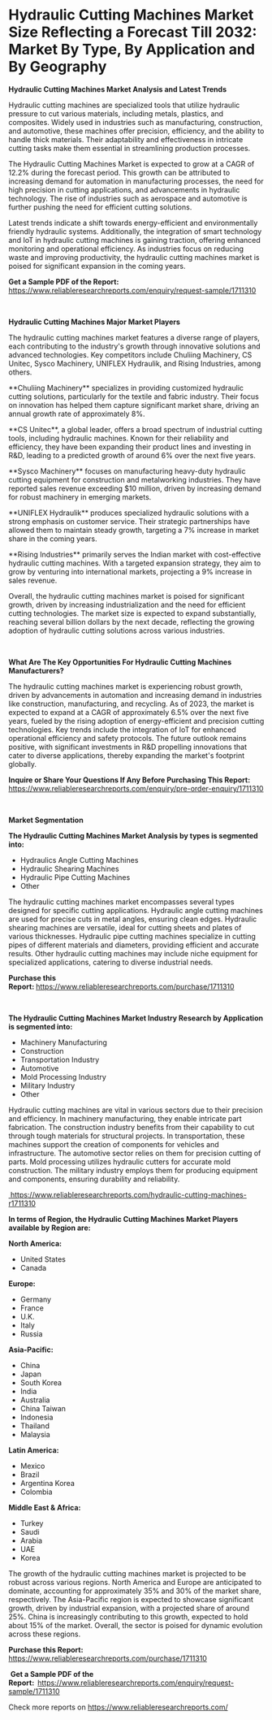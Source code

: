 <p><h1>Hydraulic Cutting Machines Market Size Reflecting a Forecast Till 2032: Market By Type, By Application and By Geography</h1></p><p><strong>Hydraulic Cutting Machines Market Analysis and Latest Trends</strong></p>
<p><p>Hydraulic cutting machines are specialized tools that utilize hydraulic pressure to cut various materials, including metals, plastics, and composites. Widely used in industries such as manufacturing, construction, and automotive, these machines offer precision, efficiency, and the ability to handle thick materials. Their adaptability and effectiveness in intricate cutting tasks make them essential in streamlining production processes.</p><p>The Hydraulic Cutting Machines Market is expected to grow at a CAGR of 12.2% during the forecast period. This growth can be attributed to increasing demand for automation in manufacturing processes, the need for high precision in cutting applications, and advancements in hydraulic technology. The rise of industries such as aerospace and automotive is further pushing the need for efficient cutting solutions. </p><p>Latest trends indicate a shift towards energy-efficient and environmentally friendly hydraulic systems. Additionally, the integration of smart technology and IoT in hydraulic cutting machines is gaining traction, offering enhanced monitoring and operational efficiency. As industries focus on reducing waste and improving productivity, the hydraulic cutting machines market is poised for significant expansion in the coming years.</p></p>
<p><strong>Get a Sample PDF of the Report:&nbsp;</strong> <a href="https://www.reliableresearchreports.com/enquiry/request-sample/1711310?utm_campaign=3090&utm_medium=2&utm_source=Github&utm_content=ia&utm_term=09042025&utm_id=hydraulic-cutting-machines">https://www.reliableresearchreports.com/enquiry/request-sample/1711310</a></p>
<p>&nbsp;</p>
<p><strong>Hydraulic Cutting Machines Major Market Players</strong></p>
<p><p>The hydraulic cutting machines market features a diverse range of players, each contributing to the industry's growth through innovative solutions and advanced technologies. Key competitors include Chuliing Machinery, CS Unitec, Sysco Machinery, UNIFLEX Hydraulik, and Rising Industries, among others.</p><p>**Chuliing Machinery** specializes in providing customized hydraulic cutting solutions, particularly for the textile and fabric industry. Their focus on innovation has helped them capture significant market share, driving an annual growth rate of approximately 8%.</p><p>**CS Unitec**, a global leader, offers a broad spectrum of industrial cutting tools, including hydraulic machines. Known for their reliability and efficiency, they have been expanding their product lines and investing in R&D, leading to a predicted growth of around 6% over the next five years.</p><p>**Sysco Machinery** focuses on manufacturing heavy-duty hydraulic cutting equipment for construction and metalworking industries. They have reported sales revenue exceeding $10 million, driven by increasing demand for robust machinery in emerging markets.</p><p>**UNIFLEX Hydraulik** produces specialized hydraulic solutions with a strong emphasis on customer service. Their strategic partnerships have allowed them to maintain steady growth, targeting a 7% increase in market share in the coming years.</p><p>**Rising Industries** primarily serves the Indian market with cost-effective hydraulic cutting machines. With a targeted expansion strategy, they aim to grow by venturing into international markets, projecting a 9% increase in sales revenue.</p><p>Overall, the hydraulic cutting machines market is poised for significant growth, driven by increasing industrialization and the need for efficient cutting technologies. The market size is expected to expand substantially, reaching several billion dollars by the next decade, reflecting the growing adoption of hydraulic cutting solutions across various industries.</p></p>
<p>&nbsp;</p>
<p><strong>What Are The Key Opportunities For Hydraulic Cutting Machines Manufacturers?</strong></p>
<p><p>The hydraulic cutting machines market is experiencing robust growth, driven by advancements in automation and increasing demand in industries like construction, manufacturing, and recycling. As of 2023, the market is expected to expand at a CAGR of approximately 6.5% over the next five years, fueled by the rising adoption of energy-efficient and precision cutting technologies. Key trends include the integration of IoT for enhanced operational efficiency and safety protocols. The future outlook remains positive, with significant investments in R&D propelling innovations that cater to diverse applications, thereby expanding the market's footprint globally.</p></p>
<p><strong>Inquire or Share Your Questions If Any Before Purchasing This Report:</strong> <a href="https://www.reliableresearchreports.com/enquiry/pre-order-enquiry/1711310?utm_campaign=3090&utm_medium=2&utm_source=Github&utm_content=ia&utm_term=09042025&utm_id=hydraulic-cutting-machines">https://www.reliableresearchreports.com/enquiry/pre-order-enquiry/1711310</a></p>
<p>&nbsp;</p>
<p><strong>Market Segmentation</strong></p>
<p><strong>The Hydraulic Cutting Machines Market Analysis by types is segmented into:</strong></p>
<p><ul><li>Hydraulics Angle Cutting Machines</li><li>Hydraulic Shearing Machines</li><li>Hydraulic Pipe Cutting Machines</li><li>Other</li></ul></p>
<p><p>The hydraulic cutting machines market encompasses several types designed for specific cutting applications. Hydraulic angle cutting machines are used for precise cuts in metal angles, ensuring clean edges. Hydraulic shearing machines are versatile, ideal for cutting sheets and plates of various thicknesses. Hydraulic pipe cutting machines specialize in cutting pipes of different materials and diameters, providing efficient and accurate results. Other hydraulic cutting machines may include niche equipment for specialized applications, catering to diverse industrial needs.</p></p>
<p><strong>Purchase this Report:&nbsp;</strong><a href="https://www.reliableresearchreports.com/purchase/1711310?utm_campaign=3090&utm_medium=2&utm_source=Github&utm_content=ia&utm_term=09042025&utm_id=hydraulic-cutting-machines">https://www.reliableresearchreports.com/purchase/1711310</a></p>
<p>&nbsp;</p>
<p><strong>The Hydraulic Cutting Machines Market Industry Research by Application is segmented into:</strong></p>
<p><ul><li>Machinery Manufacturing</li><li>Construction</li><li>Transportation Industry</li><li>Automotive</li><li>Mold Processing Industry</li><li>Military Industry</li><li>Other</li></ul></p>
<p><p>Hydraulic cutting machines are vital in various sectors due to their precision and efficiency. In machinery manufacturing, they enable intricate part fabrication. The construction industry benefits from their capability to cut through tough materials for structural projects. In transportation, these machines support the creation of components for vehicles and infrastructure. The automotive sector relies on them for precision cutting of parts. Mold processing utilizes hydraulic cutters for accurate mold construction. The military industry employs them for producing equipment and components, ensuring durability and reliability.</p></p>
<p><a href="https://www.reliableresearchreports.com/hydraulic-cutting-machines-r1711310?utm_campaign=3090&utm_medium=2&utm_source=Github&utm_content=ia&utm_term=09042025&utm_id=hydraulic-cutting-machines">&nbsp;https://www.reliableresearchreports.com/hydraulic-cutting-machines-r1711310</a></p>
<p><strong>In terms of Region, the Hydraulic Cutting Machines Market Players available by Region are:</strong></p>
<p>
    <p> <strong> North America: </strong>
        <ul>
            <li>United States</li>
            <li>Canada</li>
        </ul>
        </p> 
    <p> <strong> Europe: </strong>
        <ul>
            <li>Germany</li>
            <li>France</li>
            <li>U.K.</li>
            <li>Italy</li>
            <li>Russia</li>
        </ul>
        </p> 
    <p> <strong> Asia-Pacific: </strong>
        <ul>
            <li>China</li>
            <li>Japan</li>
            <li>South Korea</li>
            <li>India</li>
            <li>Australia</li>
            <li>China Taiwan</li>
            <li>Indonesia</li>
            <li>Thailand</li>
            <li>Malaysia</li>
        </ul>
        </p> 
    <p> <strong> Latin America: </strong>
        <ul>
            <li>Mexico</li>
            <li>Brazil</li>
            <li>Argentina Korea</li>
            <li>Colombia</li>
        </ul>
        </p> 
    <p> <strong> Middle East & Africa: </strong>
        <ul>
            <li>Turkey</li>
            <li>Saudi</li>
            <li>Arabia</li>
            <li>UAE</li>
            <li>Korea</li>
        </ul>
    </p>
    </p>
<p><p>The growth of the hydraulic cutting machines market is projected to be robust across various regions. North America and Europe are anticipated to dominate, accounting for approximately 35% and 30% of the market share, respectively. The Asia-Pacific region is expected to showcase significant growth, driven by industrial expansion, with a projected share of around 25%. China is increasingly contributing to this growth, expected to hold about 15% of the market. Overall, the sector is poised for dynamic evolution across these regions.</p></p>
<p><strong>Purchase this Report: </strong><a href="https://www.reliableresearchreports.com/purchase/1711310?utm_campaign=3090&utm_medium=2&utm_source=Github&utm_content=ia&utm_term=09042025&utm_id=hydraulic-cutting-machines">https://www.reliableresearchreports.com/purchase/1711310</a></p>
<p>&nbsp;<strong>Get a Sample PDF of the Report:&nbsp;&nbsp;</strong><a href="https://www.reliableresearchreports.com/enquiry/request-sample/1711310?utm_campaign=3090&utm_medium=2&utm_source=Github&utm_content=ia&utm_term=09042025&utm_id=hydraulic-cutting-machines">https://www.reliableresearchreports.com/enquiry/request-sample/1711310</a></p>
<p><strong></strong></p>
<p>Check more reports on <a href="https://www.reliableresearchreports.com/?utm_campaign=3090&utm_medium=2&utm_source=Github&utm_content=ia&utm_term=09042025&utm_id=hydraulic-cutting-machines">https://www.reliableresearchreports.com/</a></p>